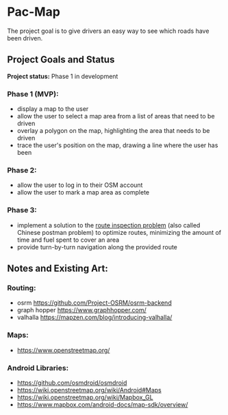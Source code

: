 # Pac-Map

The project goal is to give drivers an easy way to see which roads have been driven.

## Project Goals and Status

**Project status:** Phase 1 in development

### Phase 1 (MVP):
* display a map to the user
* allow the user to select a map area from a list of areas that need to be driven
* overlay a polygon on the map, highlighting the area that needs to be driven
* trace the user's position on the map, drawing a line where the user has been

### Phase 2:
* allow the user to log in to their OSM account
* allow the user to mark a map area as complete

### Phase 3:
* implement a solution to the [route inspection problem](https://en.wikipedia.org/wiki/Route_inspection_problem)
(also called Chinese postman problem) to optimize routes, minimizing the amount of time and fuel spent to cover an area
* provide turn-by-turn navigation along the provided route



## Notes and Existing Art:

### Routing:
* osrm            https://github.com/Project-OSRM/osrm-backend
* graph hopper    https://www.graphhopper.com/
* valhalla        https://mapzen.com/blog/introducing-valhalla/

### Maps:
* https://www.openstreetmap.org/

### Android Libraries:
* https://github.com/osmdroid/osmdroid
* https://wiki.openstreetmap.org/wiki/Android#Maps
* https://wiki.openstreetmap.org/wiki/Mapbox_GL
* https://www.mapbox.com/android-docs/map-sdk/overview/
